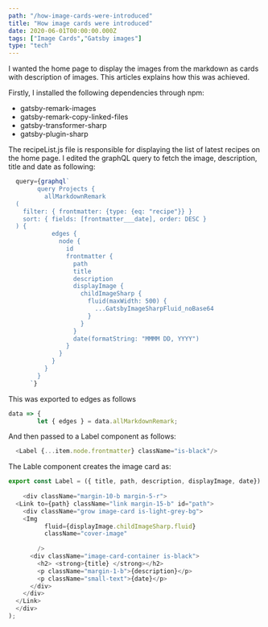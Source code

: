 ```yaml
---
path: "/how-image-cards-were-introduced"
title: "How image cards were introduced"
date: 2020-06-01T00:00:00.000Z
tags: ["Image Cards","Gatsby images"]
type: "tech"
---
```


I wanted the home page to display the images from the markdown as cards with description of images. This articles explains how this was achieved. 

Firstly, I installed the following dependencies through npm: 
- gatsby-remark-images
- gatsby-remark-copy-linked-files
- gatsby-transformer-sharp
- gatsby-plugin-sharp

The recipeList.js file is responsible for displaying the list of latest recipes on the home page. I edited the graphQL query to fetch the image, description, title and date as following: 

```Javascript 
  query={graphql`
        query Projects {
          allMarkdownRemark
  (
    filter: { frontmatter: {type: {eq: "recipe"}} }
    sort: { fields: [frontmatter___date], order: DESC }
  ) {
            edges {
              node {
                id
                frontmatter {
                  path
                  title
                  description
                  displayImage {
                    childImageSharp {
                      fluid(maxWidth: 500) {
                        ...GatsbyImageSharpFluid_noBase64
                      }
                    }
                  }
                  date(formatString: "MMMM DD, YYYY")
                }
              }
            }
          }
        }
      `} 
```
This was exported to edges as follows

```Javascript 
data => {
        let { edges } = data.allMarkdownRemark;
```

And then passed to a Label component as follows: 

```Javascript 
  <Label {...item.node.frontmatter} className="is-black"/>
```

The Lable component creates the image card as: 

```Javascript 
export const Label = ({ title, path, description, displayImage, date}) => (
  
    <div className="margin-10-b margin-5-r">
  <Link to={path} className="link margin-15-b" id="path">
    <div className="grow image-card is-light-grey-bg">
    <Img
          fluid={displayImage.childImageSharp.fluid}
          className="cover-image"
          
        />
      <div className="image-card-container is-black">
        <h2> <strong>{title} </strong></h2> 
        <p className="margin-1-b">{description}</p>
        <p className="small-text">{date}</p>
      </div>
    </div>
  </Link>
  </div>
);
```
